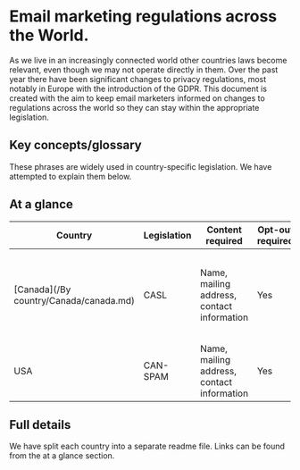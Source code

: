 # Email marketing regulations across the World.

As we live in an increasingly connected world other countries laws become relevant, even though we may not operate directly in them. Over the past year there have been significant changes to privacy regulations, most notably in Europe with the introduction of the GDPR. This document is created with the aim to keep email marketers informed on changes to regulations across the world so they can stay within the appropriate legislation. 

## Key concepts/glossary
These phrases are widely used in country-specific legislation. We have attempted to explain them below.

## At a glance
| Country| Legislation | Content required| Opt-out required| Consent required | Exceptions| Penalties|
| ------------- | ------------- | ------------- | ------------- |------------- | ------------- | -------------|
| [Canada](/By country/Canada/canada.md)  | CASL | Name, mailing address, contact information| Yes| Implied consent if you have previous business relationship. Otherwise, explicit | Exceptions | Penalties |
| USA  | CAN-SPAM | Name, mailing address, contact information| Yes| Prior consent is not required | Exceptions | Penalties |

## Full details

We have split each country into a separate readme file. Links can be found from the at a glance section.
